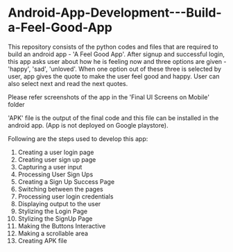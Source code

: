 # Android-App-Development---Build-a-Feel-Good-App
This repository consists of the python codes and files that are required to build an android app - 'A Feel Good App'.
After signup and successful login, this app asks user about how he is feeling now and three options are given - 'happy', 'sad', 'unloved'. 
When one option out of these three is selected by user, app gives the quote to make the user feel good and happy. User can also select next and read the next quotes.

Please refer screenshots of the app in the 'Final UI Screens on Mobile' folder

'APK' file is the output of the final code and this file can be installed in the android app. (App is not deployed on Google playstore).

Following are the steps used to develop this app:
1. Creating a user login page
2. Creating user sign up page
3. Capturing a user input
4. Processing User Sign Ups 
5. Creating a Sign Up Success Page
6. Switching between the pages
7. Processing user login credentials
8. Displaying output to the user
9. Stylizing the Login Page
10. Stylizing the SignUp Page
11. Making the Buttons Interactive
12. Making a scrollable area
13. Creating APK file 
